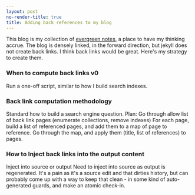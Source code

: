 ```yaml
---
layout: post
no-render-title: true
title: Adding back references to my blog
---
```


This blog is my collection of [evergreen notes](https://notes.andymatuschak.org/Evergreen_notes), a place to have my thinking accrue. The blog is densely linked, in the forward direction, but jekyll does not create back links. I think back links would be great. Here's my strategy to create them.

### When to compute back links v0

Run a one-off script, similar to how I build search indexes.

### Back link computation methodology

Standard how to build a search engine question. Plan: Go through allow list of back link pages (enumerate collections, remove indexes) For each page, build a list of referenced pages, and add them to a map of page to reference. Go through the map, and apply them (title, list of references) to pages.

### How to Inject back links into the output content

Inject into source or output Need to inject into source as output is regenerated. It's a pain as it's a source edit and that dirties history, but can probably come up with a way to keep that clean - in some kind of auto-generated guards, and make an atomic check-in.
